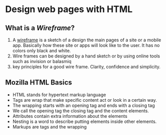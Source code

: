 # Design web pages with HTML
## What is a ***Wireframe***?
1. A [wireframe](https://careerfoundry.com/en/blog/ux-design/how-to-create-your-first-wireframe/) is a sketch of a design  the main pages of a site or a mobile app. Basically how these site or apps will look like to the user. It has no colors only black and white.
2. Wire frames can be designed by a hand sketch or by using online tools such as invision or balasmiq
3.  key principles for a good wire frame. Clarity, confidence and simplicity.
## Mozilla HTML Basics
* HTML stands for hypertext markup language
* Tags are wrap that make specific content act or look in a certain way.
* The wrapping starts with an opening tag and ends with a closing tag
* We call the opening tag the closing tag and the content elements.
* Attributes contain extra information about the elements 
* Nesting is a word to describe putting elements inside other elements.
* Markups are tags and the wrapping
